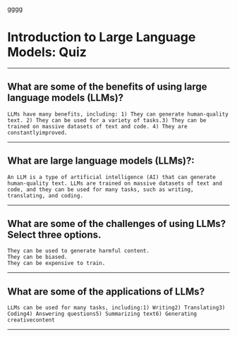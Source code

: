 gggg
# Introduction to Large Language Models: Quiz
____
## What are some of the benefits of using large language models (LLMs)?
```LLMs have many benefits, including: 1) They can generate human-quality text. 2) They can be used for a variety of tasks.3) They can be trained on massive datasets of text and code. 4) They are constantlyimproved.```
____
## What are large language models (LLMs)?:
```An LLM is a type of artificial intelligence (AI) that can generate human-quality text. LLMs are trained on massive datasets of text and code, and they can be used for many tasks, such as writing, translating, and coding.```
____
## What are some of the challenges of using LLMs? Select three options.
```They can be used to generate harmful content.``` <br>
```They can be biased.```<br>
```They can be expensive to train.```
____
## What are some of the applications of LLMs?
```LLMs can be used for many tasks, including:1) Writing2) Translating3) Coding4) Answering questions5) Summarizing text6) Generating creativecontent```
____
